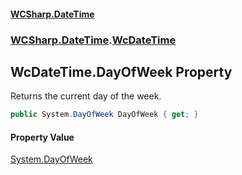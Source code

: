 #### [WCSharp\.DateTime](README.md 'README')
### [WCSharp\.DateTime](WCSharp.DateTime.md 'WCSharp\.DateTime').[WcDateTime](WCSharp.DateTime.WcDateTime.md 'WCSharp\.DateTime\.WcDateTime')

## WcDateTime\.DayOfWeek Property

Returns the current day of the week\.

```csharp
public System.DayOfWeek DayOfWeek { get; }
```

#### Property Value
[System\.DayOfWeek](https://learn.microsoft.com/en-us/dotnet/api/system.dayofweek 'System\.DayOfWeek')